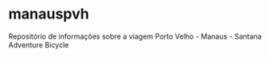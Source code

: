 # manauspvh
Repositório de informações sobre a viagem Porto Velho - Manaus - Santana Adventure Bicycle 
